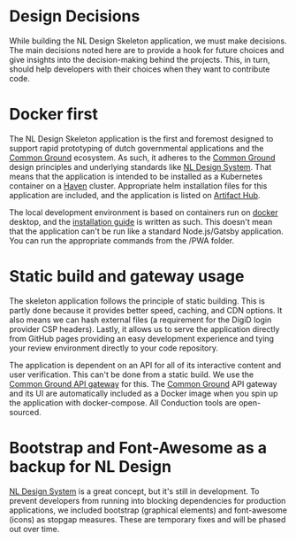 # Design Decisions

While building the NL Design Skeleton application, we must make decisions. The main decisions noted here are to provide a hook for future choices and give insights into the decision-making behind the projects. This, in turn, should help developers with their choices when they want to contribute code.

# Docker first

The NL Design Skeleton application is the first and foremost designed to support rapid prototyping of dutch governmental applications and the [Common Ground](https://commonground.nl/) ecosystem. As such, it adheres to the [Common Ground](https://commonground.nl/) design principles and underlying standards like [NL Design System](https://designsystem.gebruikercentraal.nl/). That means that the application is intended to be installed as a Kubernetes container on a [Haven](https://haven.commonground.nl/) cluster. Appropriate helm installation files for this application are included, and the application is listed on [Artifact Hub](https://artifacthub.io).

The local development environment is based on containers run on [docker](https://docker.com) desktop, and the [installation guide](README.md) is written as such. This doesn't mean that the application can't be run like a standard Node.js/Gatsby application. You can run the appropriate commands from the /PWA folder.

# Static build and gateway usage

The skeleton application follows the principle of static building. This is partly done because it provides better speed, caching, and CDN options. It also means we can hash external files (a requirement for the DigiD login provider CSP headers). Lastly, it allows us to serve the application directly from GitHub pages providing an easy development experience and tying your review environment directly to your code repository.

The application is dependent on an API for all of its interactive content and user verification. This can't be done from a static build. We use the [Common Ground API gateway](https://github.com/ConductionNL/commonground-gateway) for this. The [Common Ground](https://commonground.nl/) API gateway and its UI are automatically included as a Docker image when you spin up the application with docker-compose. All Conduction tools are open-sourced.

# Bootstrap and Font-Awesome as a backup for NL Design

[NL Design System](https://designsystem.gebruikercentraal.nl/) is a great concept, but it's still in development. To prevent developers from running into blocking dependencies for production applications, we included bootstrap (graphical elements) and font-awesome (icons) as stopgap measures. These are temporary fixes and will be phased out over time.
